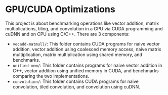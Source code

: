 # GPU/CUDA Optimizations

This project is about benchmarking operations like vector addition, matrix multiplications, tiling, and convolution in a GPU via CUDA programming and cuDNN and on CPU using C/C++. There are 3 components:

- `vecadd-matmull/`: This folder contains CUDA programs for naive vector addition, vector addition using coalesced memory access, naive matrix multiplication, matrix multiplication using shared memory, and benchmarks.
- `unified-mem/`: This folder contains programs for naive vector addition in C++, vector addition using unified memory in CUDA, and benchmarks comparing the two implementations.
- `convolution/`: This folder contains CUDA programs for naive convolution, tiled convolution, and convolution using cuDNN.

